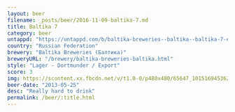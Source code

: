 ```yaml
---
layout: beer
filename: _posts/beer/2016-11-09-baltika-7.md
title: Baltika 7
category: beer
untappd: "https://untappd.com/b/baltika-breweries--baltika--baltika-7-export/7097"
country: "Russian Federation"
brewery: "Baltika Breweries (Балтика)"
breweryURL: "/brewery/baltika-breweries-baltika.html"
style: "Lager - Dortmunder / Export"
score: 3
img: https://scontent.xx.fbcdn.net/v/t1.0-0/p480x480/65647_10151694536248745_526286442_n.jpg?_nc_cat=105&_nc_oc=AQmRFHmIvUW6Q0Z1k3zzOvpqNdliUr3xDKssskiDEGAy2uIPl0qWRd3RDIl4-sgG38w&_nc_ht=scontent.xx&oh=3e1b20ca2f3fcbde5a3f537fd865a23d&oe=5DC2B5AD
beer-date: "2013-05-25"
desc: "Really hard to drink"
permalink: /beer/:title.html
---
```

